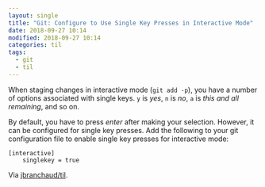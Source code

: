 ```yaml
---
layout: single
title: "Git: Configure to Use Single Key Presses in Interactive Mode"
date: 2018-09-27 10:14
modified: 2018-09-27 10:14
categories: til
tags:
  - git
  - til
---
```


When staging changes in interactive mode (`git add -p`), you have a number
of options associated with single keys. `y` is *yes*, `n` is *no*, `a` is
*this and all remaining*, and so on.

By default, you have to press *enter* after making your selection. However,
it can be configured for single key presses. Add the following to your git
configuration file to enable single key presses for interactive mode:

```git
[interactive]
    singlekey = true
```

Via [jbranchaud/til](https://github.com/jbranchaud/til).
